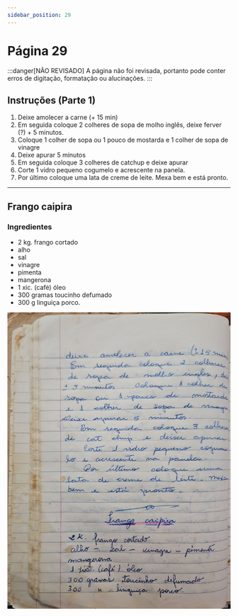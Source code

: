 ```yaml
---
sidebar_position: 29
---
```

# Página 29
:::danger[NÃO REVISADO]
A página não foi revisada, portanto pode conter erros de digitação, formatação ou alucinações.
:::
## Instruções (Parte 1)

1.  Deixe amolecer a carne (+ 15 min)
2.  Em seguida coloque 2 colheres de sopa de molho inglês, deixe ferver (?) + 5 minutos.
3.  Coloque 1 colher de sopa ou 1 pouco de mostarda e 1 colher de sopa de vinagre
4.  Deixe apurar 5 minutos
5.  Em seguida coloque 3 colheres de catchup e deixe apurar
6.  Corte 1 vidro pequeno cogumelo e acrescente na panela.
7.  Por último coloque uma lata de creme de leite. Mexa bem e está pronto.

---

## Frango caipira

### Ingredientes

*   2 kg. frango cortado
*   alho
*   sal
*   vinagre
*   pimenta
*   mangerona
*   1 xic. (café) óleo
*   300 gramas toucinho defumado
*   300 g linguiça porco.

![imagem base](./images/page_29.png)